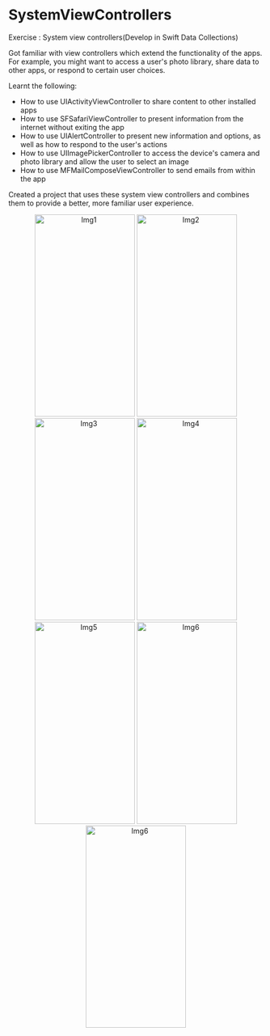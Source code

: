 # SystemViewControllers
Exercise : System view controllers(Develop in Swift Data Collections)


Got familiar with view controllers which extend the functionality of the apps. 
For example, you might want to access a user's photo library, share data to other apps, or respond to certain user choices.

Learnt the following:
- How to use UIActivityViewController to share content to other installed apps
- How to use SFSafariViewController to present information from the internet without exiting the app
- How to use UIAlertController to present new information and options, as well as how to respond to the user's actions
- How to use UIImagePickerController to access the device's camera and photo library and allow the user to select an image
- How to use MFMailComposeViewController to send emails from within the app

Created a project that uses these system view controllers and combines them to provide a better, more familiar user experience.

<p align="center">
  <img width="198" height = "400" alt="Img1" src="https://user-images.githubusercontent.com/90863360/212413074-9d09fde2-856b-40df-96f8-abfcfb12e3c7.png">
  
  <img width="198" height = "400" alt="Img2" src="https://user-images.githubusercontent.com/90863360/212413090-15628f4f-7741-4a04-a983-d3734906a5b2.png">
 
  <img width="198" height = "400" alt="Img3" src="https://user-images.githubusercontent.com/90863360/212413102-60c9d6a0-f61f-4a62-aa90-08a4586b4ebc.png">

  <img width="198" height = "400" alt="Img4" src="https://user-images.githubusercontent.com/90863360/212413116-37fcf398-ae90-435d-b1be-7ab4672e442e.png">
 
  <img width="198" height = "400" alt="Img5" src="https://user-images.githubusercontent.com/90863360/212413126-b0d51fcf-d714-40b4-b89b-b68bf68fc76f.png">
  
  <img width="198" height = "400" alt="Img6" src="https://user-images.githubusercontent.com/90863360/212413135-bdb2698c-69eb-48b3-84a7-59a7e6151ccb.png">
  
  <img width="198" height = "400" alt="Img6" src="https://user-images.githubusercontent.com/90863360/212413146-d3db2f66-7053-4fc2-96f9-0865b6dd62b9.png">

</p>
